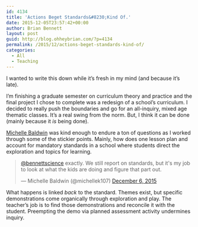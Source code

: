 ```yaml
---
id: 4134
title: 'Actions Beget Standards&#8230;Kind Of.'
date: 2015-12-05T23:57:42+00:00
author: Brian Bennett
layout: post
guid: http://blog.ohheybrian.com/?p=4134
permalink: /2015/12/actions-beget-standards-kind-of/
categories:
  - All
  - Teaching
---
```

I wanted to write this down while it&#8217;s fresh in my mind (and because it&#8217;s late).

I&#8217;m finishing a graduate semester on curriculum theory and practice and the final project I chose to complete was a redesign of a school&#8217;s curriculum. I decided to really push the boundaries and go for an all-inquiry, mixed age thematic classes. It&#8217;s a real swing from the norm. But, I think it can be done (mainly because it _is_ being done).

[Michelle Baldwin](http://www.twitter.com/michellek107) was kind enough to endure a ton of questions as I worked through some of the stickier points. Mainly, how does one lesson plan and account for mandatory standards in a school where students direct the exploration and topics for learning.

<blockquote class="twitter-tweet" data-conversation="none" data-cards="hidden" data-partner="tweetdeck">
  <p lang="en" dir="ltr">
    <a href="https://twitter.com/bennettscience">@bennettscience</a> exactly. We still report on standards, but it's my job to look at what the kids are doing and figure that part out.
  </p>
  
  <p>
    &mdash; Michelle Baldwin (@michellek107) <a href="https://twitter.com/michellek107/status/673362527514853376">December 6, 2015</a>
  </p>
</blockquote>



What happens is linked _back_ to the standard. Themes exist, but specific demonstrations come organically through exploration and play. The teacher&#8217;s job is to find those demonstrations and reconcile it with the student. Preempting the demo via planned assessment activity undermines inquiry.